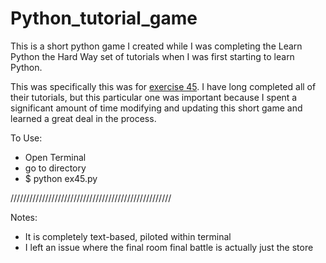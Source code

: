 # Python_tutorial_game

This is a short python game I created while I was completing the Learn Python the Hard Way set of tutorials when I was first starting to learn Python.

This was specifically this was for [exercise 45](https://learnpythonthehardway.org/book/ex45.html). I have long completed all of their tutorials, but this particular one was important because I spent a significant amount of time modifying and updating this short game and learned a great deal in the process.

To Use:
- Open Terminal
- go to directory
- $ python ex45.py

///////////////////////////////////////////////////

Notes:
- It is completely text-based, piloted within terminal
- I left an issue where the final room final battle is actually just the store
